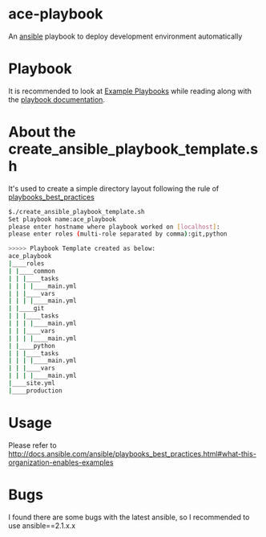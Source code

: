 # ace-playbook
An [ansible](https://github.com/ansible/ansible) playbook to deploy development environment automatically

# Playbook
It is recommended to look at [Example Playbooks](https://github.com/ansible/ansible-examples) while reading along with the [playbook documentation](http://docs.ansible.com/ansible/playbooks.html#playbooks). 

# About the create_ansible_playbook_template.sh
It's used to create a simple directory layout following the rule of [playbooks_best_practices](http://docs.ansible.com/ansible/playbooks_best_practices.html)
``` bash
$./create_ansible_playbook_template.sh
Set playbook name:ace_playbook
please enter hostname where playbook worked on [localhost]:
please enter roles (multi-role separated by comma):git,python

>>>>> Playbook Template created as below:
ace_playbook
|____roles
| |____common
| | |____tasks
| | | |____main.yml
| | |____vars
| | | |____main.yml
| |____git
| | |____tasks
| | | |____main.yml
| | |____vars
| | | |____main.yml
| |____python
| | |____tasks
| | | |____main.yml
| | |____vars
| | | |____main.yml
|____site.yml
|____production
```

# Usage
Please refer to http://docs.ansible.com/ansible/playbooks_best_practices.html#what-this-organization-enables-examples

# Bugs
I found there are some bugs with the latest ansible, so I recommended to use ansible==2.1.x.x
